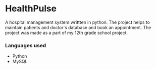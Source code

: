 # HealthPulse
A hospital management system writtten in python. The project helps to maintain patients and doctor's database and book an appointment. The project was made as a part of my 12th grade school project.
### Languages used
* Python
* MySQL
